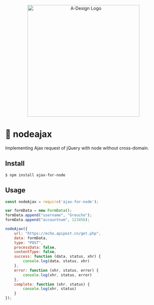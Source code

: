 <p align="center">
  <a href="https://www.apipost.cn/" target="_blank">
    <img alt="A-Design Logo" width="360" src="https://img.cdn.apipost.cn/cdn/opensource/apipost-opensource.svg" />
  </a>
</p>

# 🚀 nodeajax
Implementing Ajax request of jQuery with node without cross-domain.
## Install

```
$ npm install ajax-for-node
```

##  Usage
```javascript
const nodeAjax = require('ajax-for-node');

var formData = new FormData();
formData.append("username", "Groucho");
formData.append("accountnum", 123456);

nodeAjax({
    url: "https://echo.apipost.cn/get.php",
    data: formData,
    type: "POST",
    processData: false,
    contentType: false,
    success: function (data, status, xhr) {
        console.log(data, status, xhr)
    },
    error: function (xhr, status, error) {
        console.log(xhr, status, error)
    },
    complete: function (xhr, status) {
        console.log(xhr, status)
    }
});
```
